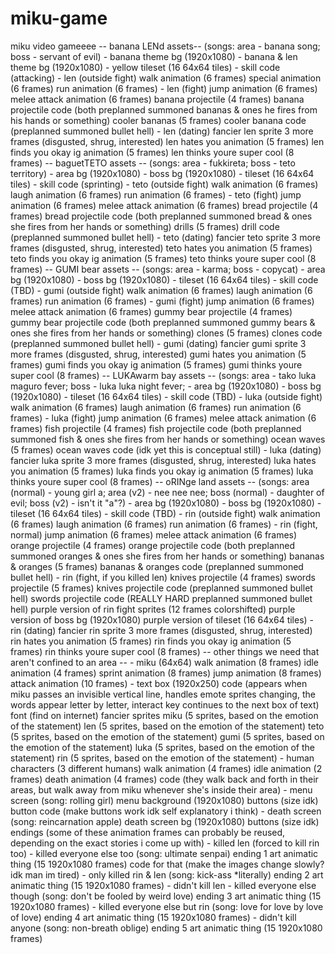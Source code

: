 # miku-game
miku video gameeee
-- banana LENd assets--
(songs: area - banana song; boss - servant of evil)
	- banana theme bg (1920x1080)
	- banana & len theme bg (1920x1080)
	- yellow tileset (16 64x64 tiles)
	- skill code (attacking)
	- len (outside fight)
		walk animation (6 frames)
		special animation (6 frames)
		run animation (6 frames)
	- len (fight)
		jump animation (6 frames)
		melee attack animation (6 frames)
		banana projectile (4 frames)
		banana projectile code (both preplanned summoned bananas & ones he fires from his hands or something)
		cooler bananas (5 frames)
		cooler banana code (preplanned summoned bullet hell)
	- len (dating)
		fancier len sprite 3 more frames (disgusted, shrug, interested)
		len hates you animation (5 frames)
		len finds you okay ig animation (5 frames)
		len thinks youre super cool (8 frames)
-- baguetTETO assets --
(songs: area - fukkireta; boss - teto territory)
	- area bg (1920x1080)
	- boss bg (1920x1080)
	- tileset (16 64x64 tiles)
	- skill code (sprinting)
	- teto (outside fight)
		walk animation (6 frames)
		laugh animation (6 frames)
		run animation (6 frames)
	- teto (fight)
		jump animation (6 frames)
		melee attack animation (6 frames)
		bread projectile (4 frames)
		bread projectile code (both preplanned summoned bread & ones she fires from her hands or something)
		drills (5 frames)
		drill code (preplanned summoned bullet hell)
	- teto (dating)
		fancier teto sprite 3 more frames (disgusted, shrug, interested)
		teto hates you animation (5 frames)
		teto finds you okay ig animation (5 frames)
		teto thinks youre super cool (8 frames)
-- GUMI bear assets --
(songs: area - karma; boss - copycat)
	- area bg (1920x1080)
	- boss bg (1920x1080)
	- tileset (16 64x64 tiles)
	- skill code (TBD)
	- gumi (outside fight)
		walk animation (6 frames)
		laugh animation (6 frames)
		run animation (6 frames)
	- gumi (fight)
		jump animation (6 frames)
		melee attack animation (6 frames)
		gummy bear projectile (4 frames)
		gummy bear projectile code (both preplanned summoned gummy bears & ones she fires from her hands or something)
		clones (5 frames)
		clones code (preplanned summoned bullet hell)
	- gumi (dating)
		fancier gumi sprite 3 more frames (disgusted, shrug, interested)
		gumi hates you animation (5 frames)
		gumi finds you okay ig animation (5 frames)
		gumi thinks youre super cool (8 frames)
-- LUKAwarm bay assets --
(songs: area - tako luka maguro fever; boss - luka luka night fever;
	- area bg (1920x1080)
	- boss bg (1920x1080)
	- tileset (16 64x64 tiles)
	- skill code (TBD)
	- luka (outside fight)
		walk animation (6 frames)
		laugh animation (6 frames)
		run animation (6 frames)
	- luka (fight)
		jump animation (6 frames)
		melee attack animation (6 frames)
		fish projectile (4 frames)
		fish projectile code (both preplanned summoned fish & ones she fires from her hands or something)
		ocean waves (5 frames)
		ocean waves code (idk yet this is conceptual still)
	- luka (dating)
		fancier luka sprite 3 more frames (disgusted, shrug, interested)
		luka hates you animation (5 frames)
		luka finds you okay ig animation (5 frames)
		luka thinks youre super cool (8 frames)
-- oRINge land assets --
(songs: area (normal) - young girl a; area (v2) - nee nee nee; boss (normal) - daughter of evil; boss (v2) - isn't it "a"?)
	- area bg (1920x1080)
	- boss bg (1920x1080)
	- tileset (16 64x64 tiles)
	- skill code (TBD)
	- rin (outside fight)
		walk animation (6 frames)
		laugh animation (6 frames)
		run animation (6 frames)
	- rin (fight, normal)
		jump animation (6 frames)
		melee attack animation (6 frames)
		orange projectile (4 frames)
		orange projectile code (both preplanned summoned oranges & ones she fires from her hands or something)
		bananas & oranges (5 frames)
		bananas & oranges code (preplanned summoned bullet hell)
	- rin (fight, if you killed len)
		knives projectile (4 frames) 
		swords projectile (5 frames)
		knives projectile code (preplanned summoned bullet hell)
		swords projectile code (REALLY HARD preplanned summoned bullet hell)
		purple version of rin fight sprites (12 frames colorshifted)
		purple version of boss bg (1920x1080)
		purple version of tileset (16 64x64 tiles)
	- rin (dating)
		fancier rin sprite 3 more frames (disgusted, shrug, interested)
		rin hates you animation (5 frames)
		rin finds you okay ig animation (5 frames)
		rin thinks youre super cool (8 frames)
-- other things we need that aren't confined to an area --
	- miku (64x64)
		walk animation (8 frames)
		idle animation (4 frames)
		sprint animation (8 frames)
		jump animation (8 frames)
		attack animation (10 frames)
	- text box (1920x250)
		code (appears when miku passes an invisible vertical line, handles emote sprites changing, the words appear letter by letter, interact key continues to the next box of text)
		font (find on internet)
		fancier sprites
			miku (5 sprites, based on the emotion of the statement)
			len (5 sprites, based on the emotion of the statement)
			teto (5 sprites, based on the emotion of the statement)
			gumi (5 sprites, based on the emotion of the statement)
			luka (5 sprites, based on the emotion of the statement)
			rin (5 sprites, based on the emotion of the statement)
	- human characters (3 different humans)
		walk animation (4 frames)
		idle animation (2 frames)
		death animation (4 frames)
		code (they walk back and forth in their areas, but walk away from miku whenever she's inside their area)
	- menu screen
(song: rolling girl)
		menu background (1920x1080)
		buttons (size idk)
		button code (make buttons work idk self explanatory i think)
	- death screen
(song: reincarnation apple)
		death screen bg (1920x1080)
		buttons (size idk)
endings (some of these animation frames can probably be reused, depending on the exact stories i come up with)
	- killed len (forced to kill rin too)
		- killed everyone else too
(song: ultimate senpai)
			ending 1 art animatic thing (15 1920x1080 frames)
			code for that (make the images change slowly? idk man im tired)
		- only killed rin & len
(song: kick-ass *literally)
			ending 2 art animatic thing (15 1920x1080 frames)
	- didn't kill len
		- killed everyone else though
(song: don't be fooled by weird love)
			ending 3 art animatic thing (15 1920x1080 frames)
		- killed everyone else but rin
(song: love for love by love of love)
			ending 4 art animatic thing (15 1920x1080 frames)
		- didn't kill anyone
(song: non-breath oblige)
			ending 5 art animatic thing (15 1920x1080 frames)